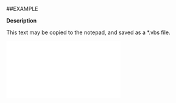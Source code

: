 

##EXAMPLE

**Description**

This text may be copied to the notepad, and saved as a *.vbs file.

![](../../Examples/vbs/ClientScript.OnCurrentAppointmentCanceled.vbs.txt)





